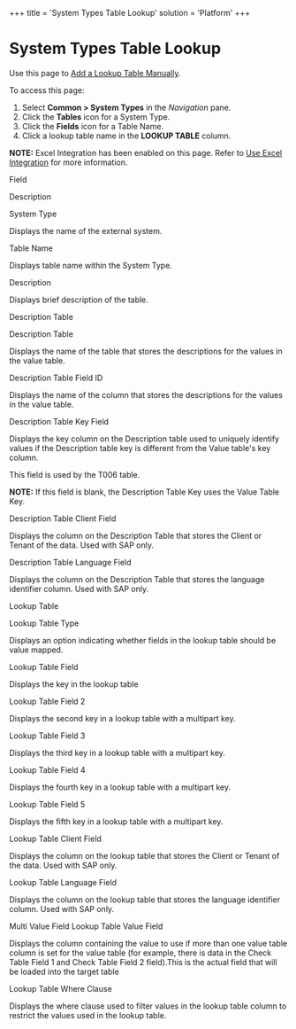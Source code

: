 +++
title = 'System Types Table Lookup'
solution = 'Platform'
+++

# System Types Table Lookup

<div class="use" data-xmlns="">

Use this page to [Add a Lookup Table
Manually](../Use_Cases/Add_a%20Lookup%20Table%20Manually..htm).

</div>

To access this page:

1.  Select **Common \> System Types** in the *Navigation* pane.
2.  Click the **Tables** icon for a System Type.
3.  Click the **Fields** icon for a Table Name.
4.  Click a lookup table name in the **LOOKUP TABLE** column.

**NOTE:** Excel Integration has been enabled on this page. Refer to [Use
Excel Integration](../../Excel_Int/Use_Excel_Integration.htm) for more
information.

Field

Description

System Type

Displays the name of the external system.

Table Name

Displays table name within the System Type.

Description

Displays brief description of the table.

Description Table

Description Table

Displays the name of the table that stores the descriptions for the
values in the value table.

Description Table Field ID

Displays the name of the column that stores the descriptions for the
values in the value table.

Description Table Key Field

Displays the key column on the Description table used to uniquely
identify values if the Description table key is different from the Value
table's key column.

This field is used by the T006 table.

**NOTE:** If this field is blank, the Description Table Key uses the
Value Table Key.

Description Table Client Field

Displays the column on the Description Table that stores the Client or
Tenant of the data. Used with SAP only.

Description Table Language Field

Displays the column on the Description Table that stores the language
identifier column. Used with SAP only.

Lookup Table

<span id="Lookup Table Type" class="popUpLink">Lookup Table Type</span>

Displays an option indicating whether fields in the lookup table should
be value mapped.

Lookup Table Field

Displays the key in the lookup table

Lookup Table Field 2

Displays the second key in a lookup table with a multipart key.

Lookup Table Field 3

Displays the third key in a lookup table with a multipart key.

Lookup Table Field 4

Displays the fourth key in a lookup table with a multipart key.

Lookup Table Field 5

Displays the fifth key in a lookup table with a multipart key.

Lookup Table Client Field

Displays the column on the lookup table that stores the Client or Tenant
of the data. Used with SAP only.

Lookup Table Language Field

Displays the column on the lookup table that stores the language
identifier column. Used with SAP only.

Multi Value Field Lookup Table Value Field

Displays the column containing the value to use if more than one value
table column is set for the value table (for example, there is data in
the Check Table Field 1 and Check Table Field 2 field).This is the
actual field that will be loaded into the target table

Lookup Table Where Clause

Displays the where clause used to filter values in the lookup table
column to restrict the values used in the lookup table.
